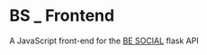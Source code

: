 # BS _ Frontend
A JavaScript front-end for the [BE SOCIAL](https://github.com/geoffrey45/be-social-api) flask API
